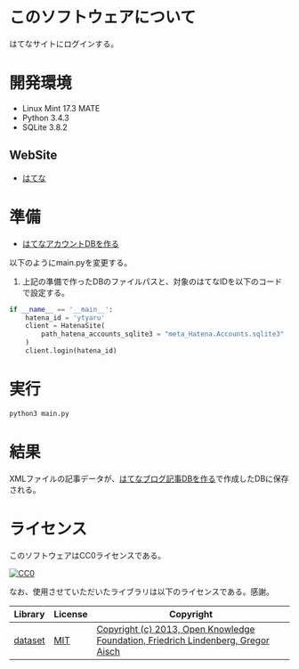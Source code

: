# このソフトウェアについて

はてなサイトにログインする。

# 開発環境

* Linux Mint 17.3 MATE
* Python 3.4.3
* SQLite 3.8.2
    
## WebSite

* [はてな](http://www.hatena.ne.jp/)

# 準備

* [はてなアカウントDBを作る](http://ytyaru.hatenablog.com/entry/2017/06/30/000000)

以下のようにmain.pyを変更する。

1. 上記の準備で作ったDBのファイルパスと、対象のはてなIDを以下のコードで設定する。

```python
if __name__ == '__main__':
    hatena_id = 'ytyaru'
    client = HatenaSite(
        path_hatena_accounts_sqlite3 = "meta_Hatena.Accounts.sqlite3"
    )
    client.login(hatena_id)
```

# 実行

```sh
python3 main.py
```

# 結果

XMLファイルの記事データが、[はてなブログ記事DBを作る](http://ytyaru.hatenablog.com/entry/2017/07/02/000000)で作成したDBに保存される。

# ライセンス

このソフトウェアはCC0ライセンスである。

[![CC0](http://i.creativecommons.org/p/zero/1.0/88x31.png "CC0")](http://creativecommons.org/publicdomain/zero/1.0/deed.ja)

なお、使用させていただいたライブラリは以下のライセンスである。感謝。

Library|License|Copyright
-------|-------|---------
[dataset](https://dataset.readthedocs.io/en/latest/)|[MIT](https://opensource.org/licenses/MIT)|[Copyright (c) 2013, Open Knowledge Foundation, Friedrich Lindenberg, Gregor Aisch](https://github.com/pudo/dataset/blob/master/LICENSE.txt)

